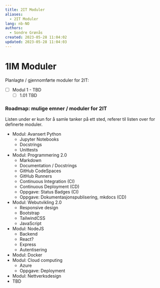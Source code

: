 ```yaml
---
title: 2IT Moduler
aliases: 
  - 2IT Moduler
lang: nb-NO
authors:
  - Sondre Grønås
created: 2023-05-28 11:04:02
updated: 2023-05-28 11:04:03
---
```

# 1IM Moduler
Planlagte / gjennomførte moduler for 2IT:
- [ ] Modul 1 - TBD
	- [ ] 1.01 TBD

### Roadmap: mulige emner / moduler for 2IT
Listen under er kun for å samle tanker på ett sted, referer til listen over for definerte moduler.

- Modul: Avansert Python
	- Jupyter Notebooks
	- Docstrings
	- Unittests
- Modul: Programmering 2.0
	- Markdown
	- Documentation / Docstrings
	- GitHub CodeSpaces
	- GitHub Runners
	- Continuous Integration (CI)
	- Continuous Deployment (CD)
	- Oppgave: Status Badges (CI)
	- Oppgave: Dokumentasjonspublisering, mkdocs (CD)
- Modul: Webutvikling 2.0
	- Responsive design
	- Bootstrap
	- TailwindCSS
	- JavaScript
- Modul: NodeJS
	- Backend
	- React?
	- Express
	- Autentisering
- Modul: Docker
- Modul: Cloud computing
	- Azure
	- Oppgave: Deployment
- Modul: Nettverksdesign
- TBD
